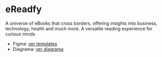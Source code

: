 # eReadfy
 A universe of eBooks that cross borders, offering insights into business, technology, health and much more. A versatile reading experience for curious minds 

 - Figma: [ver templates](https://www.figma.com/file/YPbtOl0OHeapjqDWoLCghj/Sistema-Biblioteca-ASP.NET?type=design&node-id=0%3A1&mode=design&t=yf6j4BMuTu0douFW-1)
 - Diagrama: [ver diagrama](https://drive.google.com/file/d/1AejQX9YWDVISAvVR3HOahI9wgiwt5Zet/view?usp=sharing)
